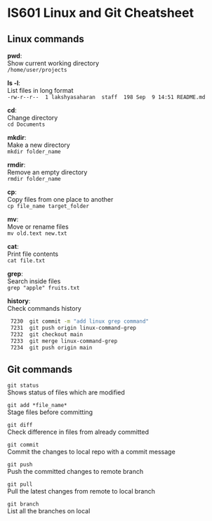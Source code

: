 # IS601 Linux and Git Cheatsheet


## Linux commands
**pwd**:<br>
Show current working directory<br>
`/home/user/projects`<br>

**ls -l**:<br>
List files in long format<br>
`-rw-r--r--  1 lakshyasaharan  staff  198 Sep  9 14:51 README.md`<br>

**cd**:<br>
Change directory<br>
`cd Documents`<br>

**mkdir**:<br>
Make a new directory<br>
`mkdir folder_name`<br>

**rmdir**:<br>
Remove an empty directory<br>
`rmdir folder_name`<br>

**cp**:<br>
Copy files from one place to another<br>
`cp file_name target_folder`<br>

**mv**:<br>
Move or rename files<br>
`mv old.text new.txt`<br>

**cat**:<br>
Print file contents<br>
`cat file.txt`<br>

**grep**:<br>
Search inside files<br>
`grep "apple" fruits.txt`<br>

**history**:<br>
Check commands history<br>
```bash
 7230  git commit -m "add linux grep command"
 7231  git push origin linux-command-grep
 7232  git checkout main
 7233  git merge linux-command-grep
 7234  git push origin main
```

## Git commands
`git status`<br>
Shows status of files which are modified

`git add *file_name*`<br>
Stage files before committing 

`git diff`<br>
Check difference in files from already committed

`git commit`<br>
Commit the changes to local repo with a commit message

`git push`<br>
Push the committed changes to remote branch

`git pull`<br>
Pull the latest changes from remote to local branch

`git branch`<br>
List all the branches on local
